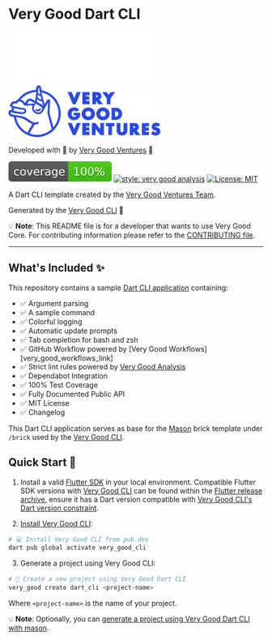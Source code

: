 # Very Good Dart CLI

[![Very Good Ventures][logo_white]][very_good_ventures_link_dark]
[![Very Good Ventures][logo_black]][very_good_ventures_link_light]

Developed with 💙 by [Very Good Ventures][very_good_ventures_link] 🦄

![coverage][coverage_badge]
[![style: very good analysis][very_good_analysis_badge]][very_good_analysis_link]
[![License: MIT][license_badge]][license_link]

A Dart CLI template created by the [Very Good Ventures Team][very_good_ventures_link].

Generated by the [Very Good CLI][very_good_cli_link] 🤖

💡 **Note**: This README file is for a developer that wants to use Very Good Core. For contributing information please refer to the [CONTRIBUTING file](./CONTRIBUTING.md).

---

## What's Included ✨

This repository contains a sample [Dart CLI application][dart_cli_guide] containing:

- ✅ Argument parsing
- ✅ A sample command
- ✅ Colorful logging
- ✅ Automatic update prompts
- ✅ Tab completion for bash and zsh
- ✅ GitHub Workflow powered by [Very Good Workflows][very_good_workflows_link]
- ✅ Strict lint rules powered by [Very Good Analysis][very_good_analysis_link]
- ✅ Dependabot Integration
- ✅ 100% Test Coverage
- ✅ Fully Documented Public API
- ✅ MIT License
- ✅ Changelog

This Dart CLI application serves as base for the [Mason][mason_link] brick template under `/brick` used by
the [Very Good CLI][very_good_cli_link].

## Quick Start 🚀

1. Install a valid [Flutter SDK](https://docs.flutter.dev/get-started/install) in your local environment. Compatible Flutter SDK versions with [Very Good CLI][very_good_cli_link] can be found within the [Flutter release archive](https://docs.flutter.dev/release/archive), ensure it has a Dart version compatible with [Very Good CLI's Dart version constraint](https://github.com/VeryGoodOpenSource/very_good_cli/blob/main/pubspec.yaml).

2. [Install Very Good CLI](https://cli.vgv.dev/docs/overview#installing):

```sh
# 💻 Install Very Good CLI from pub.dev
dart pub global activate very_good_cli
```

3. Generate a project using Very Good CLI:

```sh
# 🚀 Create a new project using Very Good Dart CLI
very_good create dart_cli <project-name>
```

Where `<project-name>` is the name of your project.

💡 **Note**: Optionally, you can [generate a project using Very Good Dart CLI with mason](https://brickhub.dev/bricks/very_good_dart_cli/0.5.1#usage).

[coverage_badge]: coverage_badge.svg
[license_badge]: https://img.shields.io/badge/license-MIT-blue.svg
[license_link]: https://opensource.org/licenses/MIT
[logo_black]: https://raw.githubusercontent.com/VGVentures/very_good_brand/main/styles/README/vgv_logo_black.png#gh-light-mode-only
[logo_white]: https://raw.githubusercontent.com/VGVentures/very_good_brand/main/styles/README/vgv_logo_white.png#gh-dark-mode-only
[very_good_analysis_badge]: https://img.shields.io/badge/style-very_good_analysis-B22C89.svg
[very_good_analysis_link]: https://pub.dev/packages/very_good_analysis
[very_good_cli_link]: https://github.com/VeryGoodOpenSource/very_good_cli
[very_good_ventures_link]: https://verygood.ventures
[very_good_ventures_link_light]: https://verygood.ventures#gh-light-mode-only
[very_good_ventures_link_dark]: https://verygood.ventures#gh-dark-mode-only
[dart_cli_guide]: https://dart.dev/tutorials/server/cmdline
[mason_link]: https://pub.dev/packages/mason_cli
